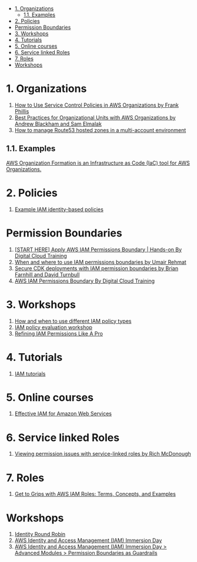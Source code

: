 
<!-- TOC -->

- [1. Organizations](#1-organizations)
  - [1.1. Examples](#11-examples)
- [2. Policies](#2-policies)
- [Permission Boundaries](#permission-boundaries)
- [3. Workshops](#3-workshops)
- [4. Tutorials](#4-tutorials)
- [5. Online courses](#5-online-courses)
- [6. Service linked Roles](#6-service-linked-roles)
- [7. Roles](#7-roles)
- [Workshops](#workshops)

<!-- /TOC -->

# 1. Organizations

1. [How to Use Service Control Policies in AWS Organizations by Frank Phillis](https://aws.amazon.com/blogs/security/how-to-use-service-control-policies-in-aws-organizations/)
2. [Best Practices for Organizational Units with AWS Organizations by Andrew Blackham and Sam Elmalak ](https://aws.amazon.com/blogs/mt/best-practices-for-organizational-units-with-aws-organizations/)
3. [How to manage Route53 hosted zones in a multi-account environment](https://theburningmonk.com/2021/05/how-to-manage-route53-hosted-zones-in-a-multi-account-environment/)

## 1.1. Examples

[AWS Organization Formation is an Infrastructure as Code (IaC) tool for AWS Organizations.](https://github.com/org-formation/org-formation-cli)

# 2. Policies

1. [Example IAM identity-based policies](https://docs.aws.amazon.com/IAM/latest/UserGuide/access_policies_examples.html)

# Permission Boundaries

1. [[START HERE] Apply AWS IAM Permissions Boundary | Hands-on By Digital Cloud Training](https://www.youtube.com/watch?v=D-1u0dBM-q8&t=54s)
1. [When and where to use IAM permissions boundaries by Umair Rehmat](https://aws.amazon.com/blogs/security/when-and-where-to-use-iam-permissions-boundaries/)
2. [Secure CDK deployments with IAM permission boundaries by Brian Farnhill and David Turnbull](https://aws.amazon.com/blogs/devops/secure-cdk-deployments-with-iam-permission-boundaries/)
3. [AWS IAM Permissions Boundary By Digital Cloud Training](https://www.youtube.com/watch?v=t8P8ffqWrsY)

# 3. Workshops

1. [How and when to use different IAM policy types](https://catalog.workshops.aws/iam-policy-types/en-US)
2. [IAM policy evaluation workshop](https://catalog.us-east-1.prod.workshops.aws/workshops/6dc3124a-6bd4-46eb-b5c4-be438a82ba3d/en-US)
3. [Refining IAM Permissions Like A Pro](https://catalog.workshops.aws/refining-iam-permissions-like-a-pro/en-US)

# 4. Tutorials

1. [IAM tutorials](https://docs.aws.amazon.com/IAM/latest/UserGuide/tutorials.html)

# 5. Online courses

1. [Effective IAM for Amazon Web Services](https://www.effectiveiam.com/)

# 6. Service linked Roles

1. [Viewing permission issues with service-linked roles by Rich McDonough ](https://aws.amazon.com/blogs/mt/viewing-permission-issues-with-service-linked-roles/)

# 7. Roles

1. [Get to Grips with AWS IAM Roles: Terms, Concepts, and Examples](https://blog.awsfundamentals.com/aws-iam-roles-terms-concepts-and-examples)

# Workshops

1. [Identity Round Robin](https://identity-round-robin.awssecworkshops.com/)
2. [AWS Identity and Access Management (IAM) Immersion Day](https://catalog.us-east-1.prod.workshops.aws/workshops/18b3622c-5d4c-45c9-9834-6a7091109072/en-US)
2. [AWS Identity and Access Management (IAM) Immersion Day > Advanced Modules > Permission Boundaries as Guardrails](https://catalog.us-east-1.prod.workshops.aws/workshops/18b3622c-5d4c-45c9-9834-6a7091109072/en-US/advanced-modules/60-permission-boundary/6-1)